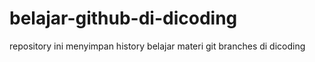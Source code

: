 # belajar-github-di-dicoding
repository ini menyimpan history belajar materi git branches di dicoding
